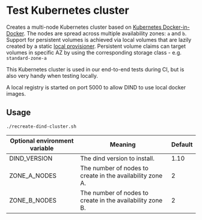 # Test Kubernetes cluster

Creates a multi-node Kubernetes cluster based on [Kubernetes Docker-in-Docker](https://github.com/kubernetes-sigs/kubeadm-dind-cluster).
The nodes are spread across multiple availability zones: `a` and `b`.
Support for persistent volumes is achieved via local volumes that are lazily created by a static [local provisioner](https://github.com/kubernetes-incubator/external-storage/tree/master/local-volume/provisioner).
Persistent volume claims can target volumes in specific AZ by using the corresponding storage class - e.g. `standard-zone-a`

This Kubernetes cluster is used in our end-to-end tests during CI, but is also very handy when testing locally.   

A local registry is started on port 5000 to allow DIND to use local docker images.
 
## Usage

```
./recreate-dind-cluster.sh
```

Optional environment variable | Meaning | Default 
---|---|---
DIND_VERSION | The dind version to install. | 1.10
ZONE_A_NODES | The number of nodes to create in the availability zone A. | 2
ZONE_B_NODES | The number of nodes to create in the availability zone B. | 2
